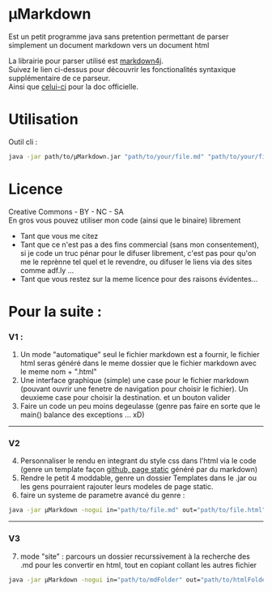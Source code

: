 # µMarkdown
Est un petit programme java sans pretention permettant de parser simplement un document markdown vers un document html

La librairie pour parser utilisé est [markdown4j](https://code.google.com/p/markdown4j/#Learning_Markdown_syntax).    
Suivez le lien ci-dessus pour découvrir les fonctionalités syntaxique supplémentaire de ce parseur.     
Ainsi que [celui-ci](http://daringfireball.net/projects/markdown/syntax) pour la doc officielle.

# Utilisation
Outil cli :    

``` bash
java -jar path/to/µMarkdown.jar "path/to/your/file.md" "path/to/your/file.html"
```

# Licence
Creative Commons - BY - NC - SA    
En gros vous pouvez utiliser mon code (ainsi que le binaire) librement

* Tant que vous me citez 
* Tant que ce n'est pas a des fins commercial (sans mon consentement), si je code un truc pénar pour le difuser librement, c'est pas pour qu'on me le reprènne tel quel et le revendre, ou difuser le liens via des sites comme adf.ly ...
* Tant que vous restez sur la meme licence pour des raisons évidentes...

# Pour la suite :
### V1 :
1. Un mode "automatique" seul le fichier markdown est a fournir, le fichier html seras généré dans le meme dossier que le fichier markdown avec le meme nom + ".html"
2. Une interface graphique (simple) une case pour le fichier markdown (pouvant ouvrir une fenetre de navigation pour choisir le fichier). Un deuxieme case pour choisir la destination. et un bouton valider
3. Faire un code un peu moins degeulasse (genre pas faire en sorte que le main() balance des exceptions ... xD)

---------------------------------------------------------------------------
### V2
4. Personnaliser le rendu en integrant du style css dans l'html via le code (genre un template façon [github, page static](https://pages.github.com/) généré par du markdown)
5. Rendre le petit 4 moddable, genre un dossier Templates dans le .jar ou les gens pourraient rajouter leurs modeles de page static.
6. faire un systeme de parametre avancé du genre :

``` bash
java -jar µMarkdown -nogui in="path/to/file.md" out="path/to/file.html" theme="Merlot"
```

---------------------------------------------------------------------------
### V3
7. mode "site" : parcours un dossier recurssivement à la recherche des .md pour les convertir en html, tout en copiant collant les autres fichier

``` bash
java -jar µMarkdown -nogui in="path/to/mdFolder" out="path/to/htmlFolder" theme="Merlot"
```